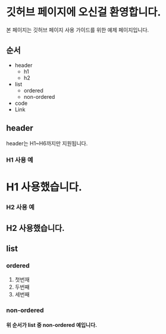 # 깃허브 페이지에 오신걸 환영합니다.

본 페이지는 깃허브 페이지 사용 가이드를 위한 예제 페이지입니다.

## 순서
* header
  * h1
  * h2
* list
  * ordered
  * non-ordered
* code
* Link
    
## header
header는 H1~H6까지만 지원됩니다.
### H1 사용 예
# H1 사용했습니다.
    
### H2 사용 예
## H2 사용했습니다.

## list
### ordered
1. 첫번재
2. 두번째
3. 세번째
   
### non-ordered
#### 위 **순서**가 list 중 non-ordered 예입니다.

